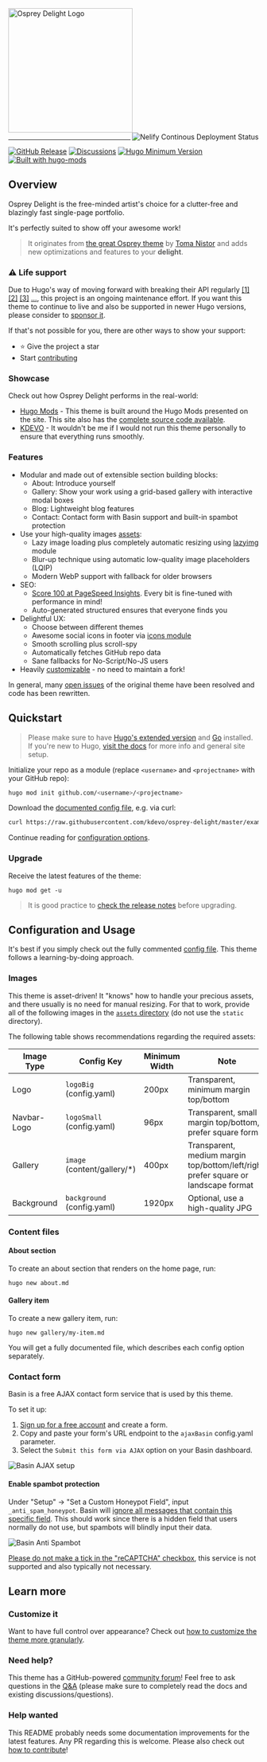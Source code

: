 <a href="https://git.io/osprey-delight" target="_blank">
    <img alt="Osprey Delight Logo" src="https://raw.githubusercontent.com/kdevo/osprey-delight/master/images/osprey-delight-logo.png" width="250">
</a>
<a href="https://kdevo.netlify.app/" target="_blank">
    <img align="right" alt="Nelify Continous Deployment Status" src="https://api.netlify.com/api/v1/badges/aff9a674-45e1-4437-89f7-2aabb281780f/deploy-status">
</a>

---

[![GitHub Release](https://img.shields.io/github/v/release/kdevo/osprey-delight?style=flat-square&color=%230097a7&logo=github)](https://github.com/kdevo/osprey-delight/releases/latest)
[![Discussions](https://img.shields.io/badge/GitHub-Discussions-%230097a7?logo=github&style=flat-square)](https://github.com/kdevo/osprey-delight/discussions)
[![Hugo Minimum Version](https://img.shields.io/badge/hugo-%3E=v0.120-%230097a7?logo=hugo&style=flat-square)](https://github.com/gohugoio/hugo/releases)
[![Built with hugo-mods](https://img.shields.io/static/v1?label=%E2%9D%A4&message=hugo-mods&color=0097a7&style=flat-square)](https://github.com/hugo-mods)

## Overview

Osprey Delight is the free-minded artist's choice for a clutter-free and blazingly fast single-page portfolio.

It's perfectly suited to show off your awesome work!

> It originates from [the great Osprey theme](https://github.com/tomanistor/osprey) by [Toma Nistor](https://github.com/tomanistor) and adds new optimizations and features to your **delight**.

### ⚠️ Life support

Due to Hugo's way of moving forward with breaking their API regularly [[1]](https://github.com/kdevo/osprey-delight/issues/48) [[2]](https://github.com/kdevo/osprey-delight/issues/58) [[3]](https://commaok.xyz/post/on_hugo/) [...](https://news.ycombinator.com/item?id=41822449), this project is an ongoing maintenance effort.
If you want this theme to continue to live and also be supported in newer Hugo versions, please consider to [sponsor it](https://github.com/sponsors/kdevo).

If that's not possible for you, there are other ways to show your support:

- ⭐ Give the project a star
- Start [contributing](https://github.com/kdevo/osprey-delight/blob/master/CONTRIBUTING.md)

### Showcase

Check out how Osprey Delight performs in the real-world:

- [Hugo Mods](https://hugo-mods.github.io/) - This theme is built around the Hugo Mods presented on the site. This site also has the [complete source code available](https://github.com/hugo-mods/hugo-mods.github.io).
- [KDEVO](https://kdevo.github.io/) - It wouldn't be me if I would not run this theme personally to ensure that everything runs smoothly.

### Features

- Modular and made out of extensible section building blocks:
  - About: Introduce yourself
  - Gallery: Show your work using a grid-based gallery with interactive modal boxes
  - Blog: Lightweight blog features
  - Contact: Contact form with Basin support and built-in spambot protection
- Use your high-quality images [assets](https://gohugo.io/categories/asset-management):
  - Lazy image loading plus completely automatic resizing using [lazyimg](https://github.com/hugo-mods/lazyimg) module
  - Blur-up technique using automatic low-quality image placeholders (LQIP)
  - Modern WebP support with fallback for older browsers
- SEO:
  - [Score 100 at PageSpeed Insights](https://developers.google.com/speed/pagespeed/insights/?url=https%3A%2F%2Fkdevo.github.io%2F). Every bit is fine-tuned with performance in mind!
  - Auto-generated structured ensures that everyone finds you
- Delightful UX:
  - Choose between different themes
  - Awesome social icons in footer via [icons module](https://github.com/hugo-mods/icons)
  - Smooth scrolling plus scroll-spy
  - Automatically fetches GitHub repo data
  - Sane fallbacks for No-Script/No-JS users
- Heavily [customizable](#customize-it) - no need to maintain a fork!

In general, many [open issues](https://github.com/tomanistor/osprey/issues) of the original theme have been resolved and code has been rewritten.

## Quickstart

> Please make sure to have [Hugo's extended version](https://github.com/gohugoio/hugo/releases) and [Go](https://go.dev/) installed.
> If you're new to Hugo, [visit the docs](https://gohugo.io/getting-started/quick-start/) for more info and general site setup.

Initialize your repo as a module (replace `<username>` and `<projectname>` with your GitHub repo):

```sh
hugo mod init github.com/<username>/<projectname>
```

Download the [documented config file](https://github.com/kdevo/osprey-delight/blob/master/exampleSite/config.yaml), e.g. via curl:

```sh
curl https://raw.githubusercontent.com/kdevo/osprey-delight/master/exampleSite/config.yaml -O
```

Continue reading for [configuration options](#config).

### Upgrade

Receive the latest features of the theme:

```
hugo mod get -u
```

> It is good practice to [check the release notes](https://github.com/kdevo/osprey-delight/releases) before upgrading.

## Configuration and Usage <a href="config"></a>

It's best if you simply check out the fully commented [config file](https://github.com/kdevo/osprey-delight/blob/master/exampleSite/config.yaml).
This theme follows a learning-by-doing approach.

### Images

This theme is asset-driven! It "knows" how to handle your precious assets, and there usually is no need for manual resizing.
For that to work, provide all of the following images in the [`assets` directory](https://gohugo.io/hugo-pipes/introduction/#asset-directory) (do not use the `static` directory).

The following table shows recommendations regarding the required assets:

| Image Type  | Config Key                   | Minimum Width | Note                                                                                |
| ----------- | ---------------------------- | ------------- | ----------------------------------------------------------------------------------- |
| Logo        | `logoBig` (config.yaml)      | 200px         | Transparent, minimum margin top/bottom                                              |
| Navbar-Logo | `logoSmall` (config.yaml)    | 96px          | Transparent, small margin top/bottom, prefer square format                          |
| Gallery     | `image` (content/gallery/\*) | 400px         | Transparent, medium margin top/bottom/left/right, prefer square or landscape format |
| Background  | `background` (config.yaml)   | 1920px        | Optional, use a high-quality JPG                                                    |

### Content files

#### About section

To create an about section that renders on the home page, run:

```console
hugo new about.md
```

#### Gallery item

To create a new gallery item, run:

```console
hugo new gallery/my-item.md
```

You will get a fully documented file, which describes each config option separately.

### Contact form

Basin is a free AJAX contact form service that is used by this theme.

To set it up:

1. [Sign up for a free account](https://usebasin.com/users/sign_up) and create a form.
2. Copy and paste your form's URL endpoint to the `ajaxBasin` config.yaml parameter.
3. Select the `Submit this form via AJAX` option on your Basin dashboard.

![Basin AJAX setup](https://raw.githubusercontent.com/kdevo/osprey-delight/master/images/basin-ajax-setup.png)

#### Enable spambot protection

Under "Setup" → "Set a Custom Honeypot Field", input `_anti_spam_honeypot`.
Basin will [ignore all messages that contain this specific field](https://usebasin.com/docs/features/spam-filtering). This should work since there is a hidden field that users normally do not use, but spambots will blindly input their data.

![Basin Anti Spambot](https://raw.githubusercontent.com/kdevo/osprey-delight/master/images/basin-custom-honeypot.png)

[Please do not make a tick in the "reCAPTCHA" checkbox](https://github.com/kdevo/osprey-delight/discussions/22), this service is not supported and also typically not necessary.

## Learn more

### Customize it <a href="customize-it"></a>

Want to have full control over appearance? Check out [how to customize the theme more granularly](https://github.com/kdevo/osprey-delight/blob/master/CUSTOMIZING.md).

### Need help?

This theme has a GitHub-powered [community forum](https://github.com/kdevo/osprey-delight/discussions)!
Feel free to ask questions in the [Q&A](https://github.com/kdevo/osprey-delight/discussions/categories/q-a) (please make sure to completely read the docs and existing discussions/questions).

### Help wanted

This README probably needs some documentation improvements for the latest features.
Any PR regarding this is welcome. Please also check out [how to contribute](https://github.com/kdevo/osprey-delight/blob/master/CONTRIBUTING.md)!
